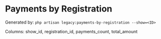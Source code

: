 # Payments by Registration

Generated by: `php artisan legacy:payments-by-registration --show=<ID>`

Columns: show_id, registration_id, payments_count, total_amount
